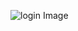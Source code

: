 ![login Image](https://github.com/abduluptu/Simple-Login-Page-Jetpack-Compose/assets/12293824/30a6a9a9-3d84-4498-b2c2-ca408f94774a)
